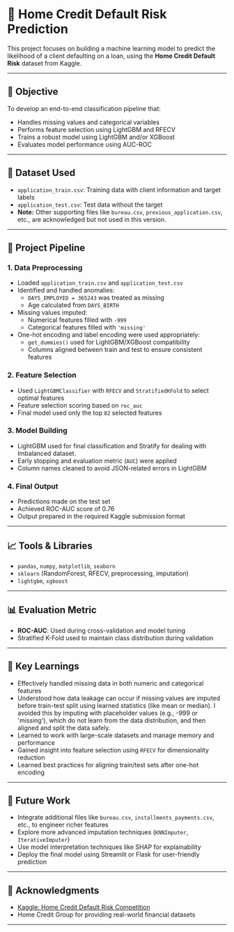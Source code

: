 # 🏦 Home Credit Default Risk Prediction

This project focuses on building a machine learning model to predict the likelihood of a client defaulting on a loan, using the **Home Credit Default Risk** dataset from Kaggle.

---

## 📌 Objective

To develop an end-to-end classification pipeline that:
- Handles missing values and categorical variables
- Performs feature selection using LightGBM and RFECV
- Trains a robust model using LightGBM and/or XGBoost
- Evaluates model performance using AUC-ROC

---

## 📂 Dataset Used

- `application_train.csv`: Training data with client information and target labels
- `application_test.csv`: Test data without the target
- **Note:** Other supporting files like `bureau.csv`, `previous_application.csv`, etc., are acknowledged but not used in this version.

---

## 🔧 Project Pipeline

### 1. **Data Preprocessing**
- Loaded `application_train.csv` and `application_test.csv`
- Identified and handled anomalies:
  - `DAYS_EMPLOYED = 365243` was treated as missing
  - Age calculated from `DAYS_BIRTH`
- Missing values imputed:
  - Numerical features filled with `-999`
  - Categorical features filled with `'missing'`
- One-hot encoding and label encoding were used appropriately:
  - `get_dummies()` used for LightGBM/XGBoost compatibility
  - Columns aligned between train and test to ensure consistent features

### 2. **Feature Selection**
- Used `LightGBMClassifier` with `RFECV` and `StratifiedKFold` to select optimal features
- Feature selection scoring based on `roc_auc`
- Final model used only the top `82` selected features

### 3. **Model Building**
- LightGBM used for final classification and Stratify for dealing with Imbalanced dataset.
- Early stopping and evaluation metric (`AUC`) were applied
- Column names cleaned to avoid JSON-related errors in LightGBM

### 4. **Final Output**
- Predictions made on the test set
- Achieved ROC-AUC score of 0.76
- Output prepared in the required Kaggle submission format

---

## 📈 Tools & Libraries

- `pandas`, `numpy`, `matplotlib`, `seaborn`
- `sklearn` (RandomForest, RFECV, preprocessing, imputation)
- `lightgbm`, `xgboost`

---

## 📊 Evaluation Metric

- **ROC-AUC**: Used during cross-validation and model tuning
- Stratified K-Fold used to maintain class distribution during validation

---

## 🧠 Key Learnings

- Effectively handled missing data in both numeric and categorical features
- Understood how data leakage can occur if missing values are imputed before train-test split using learned statistics (like mean or median). I avoided this by imputing with placeholder values (e.g., -999 or 'missing'), which do not learn from the data distribution, and then aligned and split the data safely.
- Learned to work with large-scale datasets and manage memory and performance
- Gained insight into feature selection using `RFECV` for dimensionality reduction
- Learned best practices for aligning train/test sets after one-hot encoding

---

## 🚀 Future Work

- Integrate additional files like `bureau.csv`, `installments_payments.csv`, etc., to engineer richer features
- Explore more advanced imputation techniques (`KNNImputer`, `IterativeImputer`)
- Use model interpretation techniques like SHAP for explainability
- Deploy the final model using Streamlit or Flask for user-friendly prediction

---

## 🏁 Acknowledgments

- [Kaggle: Home Credit Default Risk Competition](https://www.kaggle.com/competitions/home-credit-default-risk)
- Home Credit Group for providing real-world financial datasets

---
